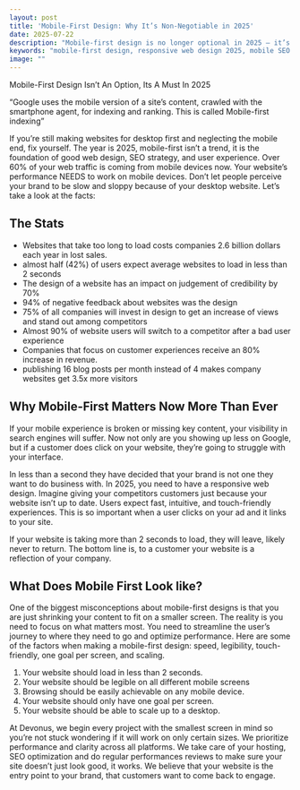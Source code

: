 ```yaml
---
layout: post
title: 'Mobile-First Design: Why It’s Non-Negotiable in 2025'
date: 2025-07-22
description: "Mobile-first design is no longer optional in 2025 — it’s essential for SEO, user experience, and business growth. Learn why your website must prioritize mobile performance now."
keywords: "mobile-first design, responsive web design 2025, mobile SEO strategy, website mobile optimization, fast mobile websites, user experience mobile, mobile website loading speed, mobile-friendly design, mobile web development, Devonus web agency, mobile UX best practices, website performance optimization, mobile-first indexing, web design trends 2025, mobile conversion optimization"
image: ""
---
```


Mobile-First Design Isn’t An Option, Its A Must In 2025

“Google uses the mobile version of a site’s content, crawled with the smartphone agent, for indexing and ranking. This is called Mobile-first indexing”

If you’re still making websites for desktop first and neglecting the mobile end, fix yourself. The year is 2025, mobile-first isn’t a trend, it is the foundation of good web design, SEO strategy, and user experience. Over 60% of your web traffic is coming from mobile devices now. Your website’s performance NEEDS to work on mobile devices. Don’t let people perceive your brand to be slow and sloppy because of your desktop website. Let’s take a look at the facts:

## **The Stats**

- Websites that take too long to load costs companies 2.6 billion dollars each year in lost sales.
- almost half (42%) of users expect average websites to load in less than 2 seconds
- The design of a website has an impact on judgement of credibility by 70%
- 94% of negative feedback about websites was the design
- 75% of all companies will invest in design to get an increase of views and stand out among competitors
- Almost 90% of website users will switch to a competitor after a bad user experience
- Companies that focus on customer experiences receive an 80% increase in revenue.
- publishing 16 blog posts per month instead of 4 makes company websites get 3.5x more visitors

## **Why Mobile-First Matters Now More Than Ever**

If your mobile experience is broken or missing key content, your visibility in search engines will suffer. Now not only are you showing up less on Google, but if a customer does click on your website, they’re going to struggle with your interface.

In less than a second they have decided that your brand is not one they want to do business with. In 2025, you need to have a responsive web design. Imagine giving your competitors customers just because your website isn’t up to date. Users expect fast, intuitive, and touch-friendly experiences. This is so important when a user clicks on your ad and it links to your site.

If your website is taking more than 2 seconds to load, they will leave, likely never to return. The bottom line is, to a customer your website is a reflection of your company.

## **What Does Mobile First Look like?**

One of the biggest misconceptions about mobile-first designs is that you are just shrinking your content to fit on a smaller screen. The reality is you need to focus on what matters most. You need to streamline the user’s journey to where they need to go and optimize performance. Here are some of the factors when making a mobile-first design: speed, legibility, touch-friendly, one goal per screen, and scaling.

1. Your website should load in less than 2 seconds.
2. Your website should be legible on all different mobile screens
3. Browsing should be easily achievable on any mobile device.
4. Your website should only have one goal per screen.
5. Your website should be able to scale up to a desktop.

At Devonus, we begin every project with the smallest screen in mind so you’re not stuck wondering if it will work on only certain sizes. We prioritize performance and clarity across all platforms. We take care of your hosting, SEO optimization and do regular performances reviews to make sure your site doesn’t just look good, it works. We believe that your website is the entry point to your brand, that customers want to come back to engage.
